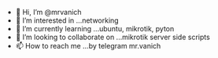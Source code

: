 - 👋 Hi, I’m @mrvanich
- 👀 I’m interested in ...networking
- 🌱 I’m currently learning ...ubuntu, mikrotik, pyton
- 💞️ I’m looking to collaborate on ...mikrotik server side scripts
- 📫 How to reach me ...by telegram mr.vanich

<!---
mrvanich/mrvanich is a ✨ special ✨ repository because its `README.md` (this file) appears on your GitHub profile.
You can click the Preview link to take a look at your changes.
--->
